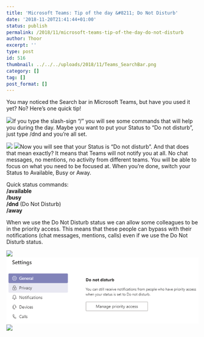 ```yaml
---
title: 'Microsoft Teams: Tip of the day &#8211; Do Not Disturb'
date: '2018-11-20T21:41:44+01:00'
status: publish
permalink: /2018/11/microsoft-teams-tip-of-the-day-do-not-disturb
author: Thoor
excerpt: ''
type: post
id: 516
thumbnail: ../../../uploads/2018/11/Teams_SearchBar.png
category: []
tag: []
post_format: []
---
```

You may noticed the Search bar in Microsoft Teams, but have you used it yet? No? Here’s one quick tip!

![](./Teams_SearchBar.png)If you type the slash-sign “/” you will see some commands that will help you during the day. Maybe you want to put your Status to “Do not disturb”, just type /dnd and you’re all set.

![](./Teams_SearchBar_Commands.png)
![](./Teams_SearchBar_dnd.png)Now you will see that your Status is “Do not disturb”. And that does that mean exactly? It means that Teams will not notify you at all. No chat messages, no mentions, no activity from different teams. You will be able to focus on what you need to be focused at. When you’re done, switch your Status to Available, Busy or Away.

Quick status commands:  
**/available**  
**/busy**  
**/dnd** (Do Not Disturb)  
**/away**

When we use the Do Not Disturb status we can allow some colleagues to be in the priority access. This means that these people can bypass with their notifications (chat messages, mentions, calls) even if we use the Do Not Disturb status.

![](./Teams_SearchBar_dnd_2.png)
![](./Teams_SearchBar_dnd_3-1.png)
![](./Teams_SearchBar_dnd_4.png)